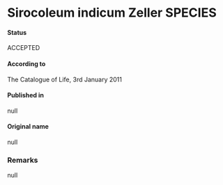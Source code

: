 Sirocoleum indicum Zeller SPECIES
=======

#### Status
ACCEPTED

#### According to
The Catalogue of Life, 3rd January 2011

#### Published in
null

#### Original name
null

### Remarks
null